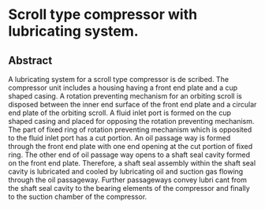 # Scroll type compressor with lubricating system.

## Abstract
A lubricating system for a scroll type compressor is de scribed. The compressor unit includes a housing having a front end plate and a cup shaped casing. A rotation preventing mechanism for an orbiting scroll is disposed between the inner end surface of the front end plate and a circular end plate of the orbiting scroll. A fluid inlet port is formed on the cup shaped casing and placed for opposing the rotation preventing mechanism. The part of fixed ring of rotation preventing mechanism which is opposited to the fluid inlet port has a cut portion. An oil passage way is formed through the front end plate with one end opening at the cut portion of fixed ring. The other end of oil passage way opens to a shaft seal cavity formed on the front end plate. Therefore, a shaft seal assembly within the shaft seal cavity is lubricated and cooled by lubricating oil and suction gas flowing through the oil passageway. Further passageways convey lubri cant from the shaft seal cavity to the bearing elements of the compressor and finally to the suction chamber of the compressor.
